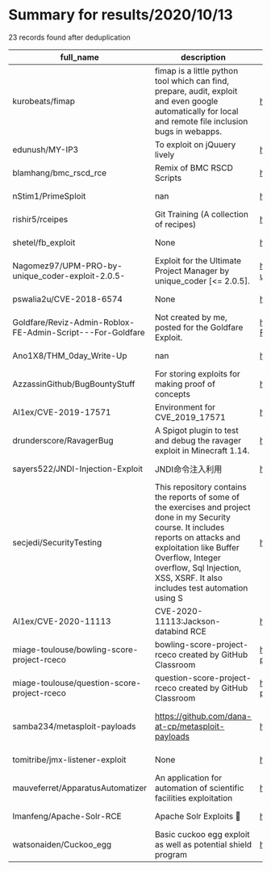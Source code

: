 
# Summary for results/2020/10/13
    
23 records found after deduplication

| full_name | description | html_url | matched_list | matched_count | pushed_at | size | stargazers_count | language | forks_count |
|------------------------------------------------------------|------------------------------------------------------------------------------------------------------------------------------------------------------------------------------------------------------------------------------------------------------------------|-------------------------------------------------------------------------------|---------------------------------------------|-----------------|---------------------------|--------|--------------------|------------|---------------|
| kurobeats/fimap | fimap is a little python tool which can find, prepare, audit, exploit and even google automatically for local and remote file inclusion bugs in webapps. | https://github.com/kurobeats/fimap | ['exploit'] | 1 | 2020-10-13 15:09:35+00:00 | 373 | 297 | Python | 77 |
| edunush/MY-IP3 | To exploit on jQuuery lively | https://github.com/edunush/MY-IP3 | ['exploit'] | 1 | 2020-10-13 18:09:57+00:00 | 3935 | 0 | HTML | 0 |
| blamhang/bmc_rscd_rce | Remix of BMC RSCD Scripts | https://github.com/blamhang/bmc_rscd_rce | ['rce'] | 1 | 2020-10-13 18:13:57+00:00 | 6 | 1 | Python | 1 |
| nStim1/PrimeSploit | nan | https://github.com/nStim1/PrimeSploit | ['sploit'] | 1 | 2020-10-13 22:22:00+00:00 | 25280 | 0 | nan | 0 |
| rishir5/rceipes | Git Training (A collection of recipes) | https://github.com/rishir5/rceipes | ['rce'] | 1 | 2020-10-13 16:38:01+00:00 | 2 | 0 | | 0 |
| shetel/fb_exploit | None | https://github.com/shetel/fb_exploit | ['exploit'] | 1 | 2020-10-13 15:18:40+00:00 | 5 | 0 | Python | 1 |
| Nagomez97/UPM-PRO-by-unique_coder-exploit-2.0.5- | Exploit for the Ultimate Project Manager by unique_coder [<= 2.0.5]. | https://github.com/Nagomez97/UPM-PRO-by-unique_coder-exploit-2.0.5- | ['exploit'] | 1 | 2020-10-13 11:59:41+00:00 | 3 | 0 | Python | 0 |
| pswalia2u/CVE-2018-6574 | None | https://github.com/pswalia2u/CVE-2018-6574 | ['cve-2'] | 1 | 2020-10-13 07:48:27+00:00 | 2 | 0 | Go | 0 |
| Goldfare/Reviz-Admin-Roblox-FE-Admin-Script---For-Goldfare | Not created by me, posted for the Goldfare Exploit. | https://github.com/Goldfare/Reviz-Admin-Roblox-FE-Admin-Script---For-Goldfare | ['exploit'] | 1 | 2020-10-13 05:13:51+00:00 | 25 | 0 | | 1 |
| Ano1X8/THM_0day_Write-Up | nan | https://github.com/Ano1X8/THM_0day_Write-Up | ['0day'] | 1 | 2020-10-13 04:50:29+00:00 | 0 | 0 | nan | 0 |
| AzzassinGithub/BugBountyStuff | For storing exploits for making proof of concepts | https://github.com/AzzassinGithub/BugBountyStuff | ['exploit'] | 1 | 2020-10-13 13:37:43+00:00 | 13 | 1 | Python | 0 |
| Al1ex/CVE-2019-17571 | Environment for CVE_2019_17571 | https://github.com/Al1ex/CVE-2019-17571 | ['cve-2'] | 1 | 2020-10-13 23:36:22+00:00 | 278 | 0 | Java | 0 |
| drunderscore/RavagerBug | A Spigot plugin to test and debug the ravager exploit in Minecraft 1.14. | https://github.com/drunderscore/RavagerBug | ['exploit'] | 1 | 2020-10-13 13:47:43+00:00 | 27885 | 0 | Java | 0 |
| sayers522/JNDI-Injection-Exploit | JNDI命令注入利用 | https://github.com/sayers522/JNDI-Injection-Exploit | ['exploit'] | 1 | 2020-10-13 23:07:37+00:00 | 19 | 1 | Java | 0 |
| secjedi/SecurityTesting | This repository contains the reports of some of the exercises and project done in my Security course. It includes reports on attacks and exploitation like Buffer Overflow, Integer overflow, Sql Injection, XSS, XSRF. It also includes test automation using S | https://github.com/secjedi/SecurityTesting | ['exploit'] | 1 | 2020-10-13 23:09:12+00:00 | 6571 | 0 | Java | 0 |
| Al1ex/CVE-2020-11113 | CVE-2020-11113:Jackson-databind RCE | https://github.com/Al1ex/CVE-2020-11113 | ['cve-2', 'rce'] | 2 | 2020-10-13 22:10:38+00:00 | 8 | 0 | Java | 0 |
| miage-toulouse/bowling-score-project-rceco | bowling-score-project-rceco created by GitHub Classroom | https://github.com/miage-toulouse/bowling-score-project-rceco | ['rce'] | 1 | 2020-10-13 18:01:34+00:00 | 3 | 0 | Java | 0 |
| miage-toulouse/question-score-project-rceco | question-score-project-rceco created by GitHub Classroom | https://github.com/miage-toulouse/question-score-project-rceco | ['rce'] | 1 | 2020-10-13 17:40:35+00:00 | 10 | 0 | Java | 0 |
| samba234/metasploit-payloads | https://github.com/dana-at-cp/metasploit-payloads | https://github.com/samba234/metasploit-payloads | ['metasploit module OR metasploit payload'] | 1 | 2020-10-13 16:39:39+00:00 | 52676 | 0 | C | 0 |
| tomitribe/jmx-listener-exploit | None | https://github.com/tomitribe/jmx-listener-exploit | ['exploit'] | 1 | 2020-10-13 18:50:56+00:00 | 13 | 0 | Java | 0 |
| mauveferret/ApparatusAutomatizer | An application for automation of scientific facilities exploitation | https://github.com/mauveferret/ApparatusAutomatizer | ['exploit'] | 1 | 2020-10-13 15:18:35+00:00 | 6354 | 3 | Java | 0 |
| Imanfeng/Apache-Solr-RCE | Apache Solr Exploits 🌟 | https://github.com/Imanfeng/Apache-Solr-RCE | ['exploit', 'rce'] | 2 | 2020-10-13 11:45:17+00:00 | 9735 | 230 | | 42 |
| watsonaiden/Cuckoo_egg | Basic cuckoo egg exploit as well as potential shield program | https://github.com/watsonaiden/Cuckoo_egg | ['exploit'] | 1 | 2020-10-13 23:57:52+00:00 | 3 | 0 | Shell | 0 |
